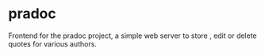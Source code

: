 # pradoc

Frontend for the pradoc project, a simple web server to store , edit or delete quotes for various authors.